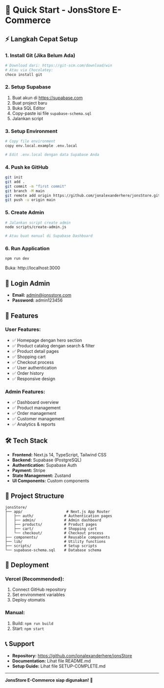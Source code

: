 # 🚀 Quick Start - JonsStore E-Commerce

## ⚡ Langkah Cepat Setup

### 1. Install Git (Jika Belum Ada)
```bash
# Download dari: https://git-scm.com/download/win
# Atau via Chocolatey:
choco install git
```

### 2. Setup Supabase
1. Buat akun di https://supabase.com
2. Buat project baru
3. Buka SQL Editor
4. Copy-paste isi file `supabase-schema.sql`
5. Jalankan script

### 3. Setup Environment
```bash
# Copy file environment
copy env.local.example .env.local

# Edit .env.local dengan data Supabase Anda
```

### 4. Push ke GitHub
```bash
git init
git add .
git commit -m "first commit"
git branch -M main
git remote add origin https://github.com/jonalexanderhere/jonsStore.git
git push -u origin main
```

### 5. Create Admin
```bash
# Jalankan script create admin
node scripts/create-admin.js

# Atau buat manual di Supabase Dashboard
```

### 6. Run Application
```bash
npm run dev
```

Buka: http://localhost:3000

## 🔑 Login Admin

- **Email:** admin@jonsstore.com
- **Password:** admin123456

## 📱 Features

### User Features:
- ✅ Homepage dengan hero section
- ✅ Product catalog dengan search & filter
- ✅ Product detail pages
- ✅ Shopping cart
- ✅ Checkout process
- ✅ User authentication
- ✅ Order history
- ✅ Responsive design

### Admin Features:
- ✅ Dashboard overview
- ✅ Product management
- ✅ Order management
- ✅ Customer management
- ✅ Analytics & reports

## 🛠️ Tech Stack

- **Frontend:** Next.js 14, TypeScript, Tailwind CSS
- **Backend:** Supabase (PostgreSQL)
- **Authentication:** Supabase Auth
- **Payment:** Stripe
- **State Management:** Zustand
- **UI Components:** Custom components

## 📁 Project Structure

```
jonsStore/
├── app/                    # Next.js App Router
│   ├── auth/              # Authentication pages
│   ├── admin/             # Admin dashboard
│   ├── products/          # Product pages
│   ├── cart/              # Shopping cart
│   └── checkout/          # Checkout process
├── components/            # Reusable components
├── lib/                   # Utility functions
├── scripts/               # Setup scripts
└── supabase-schema.sql    # Database schema
```

## 🚀 Deployment

### Vercel (Recommended):
1. Connect GitHub repository
2. Set environment variables
3. Deploy otomatis

### Manual:
1. Build: `npm run build`
2. Start: `npm start`

## 📞 Support

- **Repository:** https://github.com/jonalexanderhere/jonsStore
- **Documentation:** Lihat file README.md
- **Setup Guide:** Lihat file SETUP-COMPLETE.md

---

**JonsStore E-Commerce siap digunakan! 🎉**





